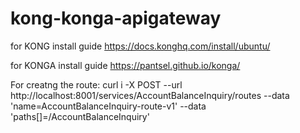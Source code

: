 # kong-konga-apigateway


for KONG install guide
https://docs.konghq.com/install/ubuntu/


for KONGA install guide
https://pantsel.github.io/konga/



For creatng the route:
curl i -X POST   --url http://localhost:8001/services/AccountBalanceInquiry/routes   --data 'name=AccountBalanceInquiry-route-v1'   --data 'paths[]=/AccountBalanceInquiry'
